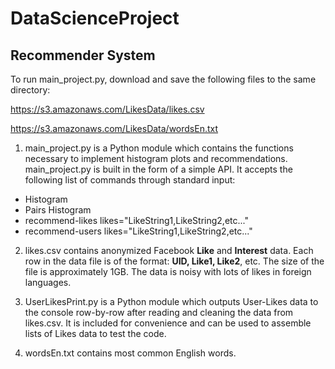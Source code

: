 DataScienceProject
==================
## Recommender System

To run main_project.py, download and save the following files to the same directory: 

https://s3.amazonaws.com/LikesData/likes.csv

https://s3.amazonaws.com/LikesData/wordsEn.txt

1. main_project.py is a Python module which contains the functions necessary to implement histogram plots and recommendations. main_project.py is built in the form of a simple API. It accepts the following list of commands through standard input:
 - Histogram
 - Pairs Histogram
 - recommend-likes likes="LikeString1,LikeString2,etc..."
 - recommend-users likes="LikeString1,LikeString2,etc..."

2. likes.csv contains anonymized Facebook **Like** and **Interest** data. Each row in the data file is of the format: **UID, Like1, Like2**, etc. The size of the file is approximately 1GB. The data is noisy with lots of likes in foreign languages.

3. UserLikesPrint.py is a Python module which outputs User-Likes data to the console row-by-row after reading and cleaning the data from likes.csv. It is included for convenience and can be used to assemble lists of Likes data to test the code.

4. wordsEn.txt contains most common English words. 
